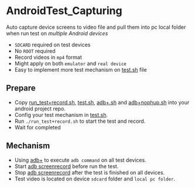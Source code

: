 # AndroidTest_Capturing
Auto capture device screens to video file and pull them into pc local folder when run test on *multiple Android devices*
- `SDCARD` required on test devices
- No `ROOT` required
- Record videos in `mp4` format
- Might apply on both `emulator` and `real device`
- Easy to implement more test mechanism on [test.sh](test.sh) file

## Prepare
- Copy [run_test+record.sh](run_test+record.sh), [test.sh](test.sh), [adb+.sh](adb+.sh) and [adb+nophup.sh](adb+nohup.sh) into your android project repo.
- Config your test mechanism in [test.sh](test.sh).
- Run `./run_test+record.sh` to start the test and record.
- Wait for completed

## Mechanism
- Using [adb+](https://gist.github.com/christopherperry/3208109) to execute `adb command` on all test devices.
- Start [adb screenrecord](https://developer.android.com/studio/command-line/shell.html#screenrecord) before run the test.
- Stop [adb screenrecord](https://developer.android.com/studio/command-line/shell.html#screenrecord) after the test is finished on all devices.
- Test video is located on device `sdcard` folder and `local pc folder`.
